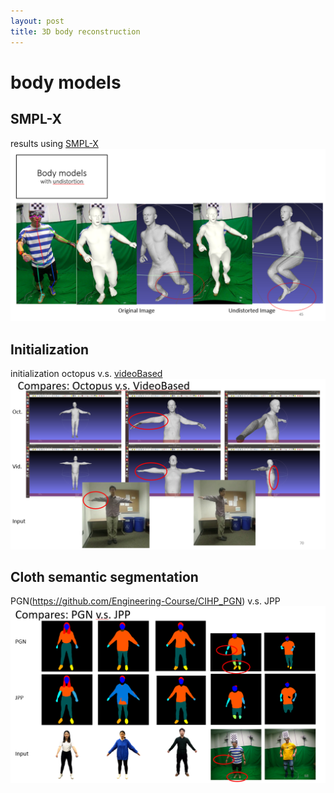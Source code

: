```yaml
---
layout: post
title: 3D body reconstruction
---
```


# body models
## SMPL-X
results using [SMPL-X](https://smpl-x.is.tue.mpg.de/)
![SMPL-X](/images/20191028_3D_body_1.png "SMPL-X")

## Initialization
initialization
octopus v.s. [videoBased](http://gvv.mpi-inf.mpg.de/projects/wxu/VideoAvatar/)
![initialization](/images/20191028_3D_body_2.png "SMPL-X")

## Cloth semantic segmentation
PGN(https://github.com/Engineering-Course/CIHP_PGN) v.s. JPP
![initialization](/images/20191028_3D_body_3.png "SMPL-X")
